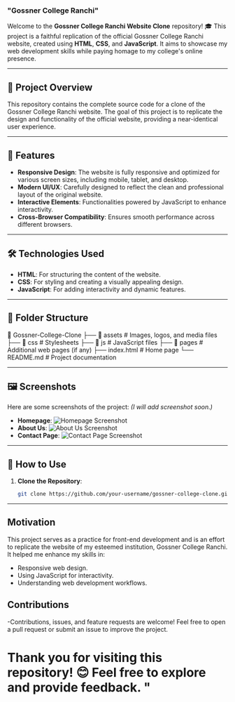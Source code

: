 ### "Gossner College Ranchi" ###

Welcome to the **Gossner College Ranchi Website Clone** repository! 🎓 This project is a faithful replication of the official Gossner College Ranchi website, created using **HTML**, **CSS**, and **JavaScript**. It aims to showcase my web development skills while paying homage to my college's online presence.

---

## 🚀 Project Overview

This repository contains the complete source code for a clone of the Gossner College Ranchi website. The goal of this project is to replicate the design and functionality of the official website, providing a near-identical user experience.

---

## 🌟 Features

- **Responsive Design**: The website is fully responsive and optimized for various screen sizes, including mobile, tablet, and desktop.
- **Modern UI/UX**: Carefully designed to reflect the clean and professional layout of the original website.
- **Interactive Elements**: Functionalities powered by JavaScript to enhance interactivity.
- **Cross-Browser Compatibility**: Ensures smooth performance across different browsers.

---

## 🛠️ Technologies Used

- **HTML**: For structuring the content of the website.
- **CSS**: For styling and creating a visually appealing design.
- **JavaScript**: For adding interactivity and dynamic features.

---

## 📂 Folder Structure

📁 Gossner-College-Clone ├── 📁 assets # Images, logos, and media files ├── 📁 css # Stylesheets ├── 📁 js # JavaScript files ├── 📁 pages # Additional web pages (if any) ├── index.html # Home page └── README.md # Project documentation


---

## 🖼️ Screenshots

Here are some screenshots of the project:
*(I will add screenshot soon.)*
- **Homepage**: ![Homepage Screenshot](#)
- **About Us**: ![About Us Screenshot](#)
- **Contact Page**: ![Contact Page Screenshot](#)

---

## 📖 How to Use

1. **Clone the Repository**:
   ```bash
   git clone https://github.com/your-username/gossner-college-clone.git
---

## Motivation
This project serves as a practice for front-end development and is an effort to replicate the website of my esteemed institution, Gossner College Ranchi. It helped me enhance my skills in:
- Responsive web design.
- Using JavaScript for interactivity.
- Understanding web development workflows.

## Contributions
-Contributions, issues, and feature requests are welcome! Feel free to open a pull request or submit an issue to improve the project.


# Thank you for visiting this repository! 😊 Feel free to explore and provide feedback. "

